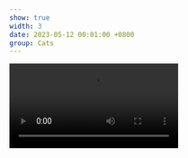 ```yaml
---
show: true
width: 3
date: 2023-05-12 00:01:00 +0800
group: Cats
---
```

<video controls class="w-100 rounded" preload="metadata" style="max-height: 500px;">
  <source src="{{ '/assets/images/cat/catvid1.mp4' | relative_url }}" type="video/mp4">
</video>
